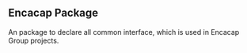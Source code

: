 ## Encacap Package

An package to declare all common interface, which is used in Encacap Group projects.

